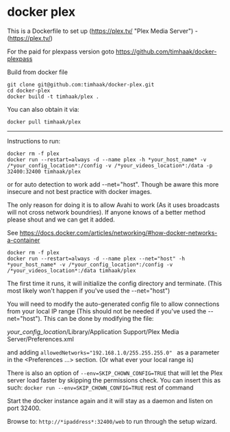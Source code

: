 # docker plex

This is a Dockerfile to set up (https://plex.tv/ "Plex Media Server") - (https://plex.tv/)

For the paid for plexpass version goto https://github.com/timhaak/docker-plexpass

Build from docker file

```
git clone git@github.com:timhaak/docker-plex.git
cd docker-plex
docker build -t timhaak/plex .
```

You can also obtain it via:

```
docker pull timhaak/plex
```

---
Instructions to run:

```
docker rm -f plex
docker run --restart=always -d --name plex -h *your_host_name* -v /*your_config_location*:/config -v /*your_videos_location*:/data -p 32400:32400 timhaak/plex
```
or for auto detection to work add --net="host". Though be aware this more insecure and not best practice with docker images.

The only reason for doing it is to allow Avahi to work (As it uses broadcasts will not cross network boundries). If anyone knows of a better method please shout and we can get it added.

See https://docs.docker.com/articles/networking/#how-docker-networks-a-container

```
docker rm -f plex
docker run --restart=always -d --name plex --net="host" -h *your_host_name* -v /*your_config_location*:/config -v /*your_videos_location*:/data timhaak/plex
```

The first time it runs, it will initialize the config directory and terminate. (This most likely won't happen if you've used the --net="host")

You will need to modify the auto-generated config file to allow connections from your local IP range (This should not be needed if you've used the --net="host"). This can be done by modifying the file:

*your_config_location*/Library/Application Support/Plex Media Server/Preferences.xml

and adding ```allowedNetworks="192.168.1.0/255.255.255.0" ``` as a parameter in the <Preferences ...> section. (Or what ever your local range is)

There is also an option of ```--env=SKIP_CHOWN_CONFIG=TRUE``` that will let the Plex server load faster by skipping the permissions check. You can insert this as such: ```docker run --env=SKIP_CHOWN_CONFIG=TRUE``` rest of command

Start the docker instance again and it will stay as a daemon and listen on port 32400.

Browse to: ```http://*ipaddress*:32400/web``` to run through the setup wizard.
